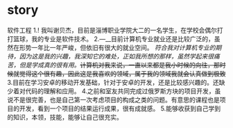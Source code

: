 # story
软件工程
1.! 我叫谢贝杰，目前是淄博职业学院大二的一名学生，在学校会偶尔打打篮球，我的专业是软件技术。
2.—__目前计算机专业就业还是比较广泛的，虽然在形势一年比一年严峻，但依旧有很大的就业空间。 _符合我对计算机专业的期待，因为这是我的兴趣，我深知它的难处，正如我所想的那样，虽然学起来很痛苦，但是学成真的很有用。_~~计算机对我来说，一直以来都是我小时候的向往，那时候就觉得这个很有趣，因此这是我喜欢的领域，属于我的领域我就会认真做到极致~~
3.目前在学习安卓的移动开发基础，针对于安卓的开发，还是比较感兴趣的。还缺少着对代码的理解和应用。
4.之前和室友共同完成过俄罗斯方块的项目开发，虽说不是很完善，也是自己第一次考虑项目的构成之类的问题。有意思的课程也是项目的开发，看到一个项目的结果运行成果，很有成就感。
5.能够收获到自己学到的知识，本领，技能，能够让自己很充实。
